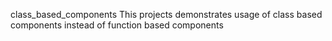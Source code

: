 class_based_components
This projects demonstrates usage of class based components instead of function based components
